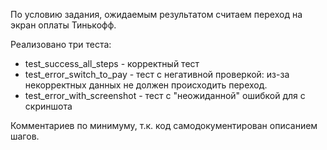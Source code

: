
По условию задания, ожидаемым результатом считаем переход на экран оплаты Тинькофф.

Реализовано три теста:

* test_success_all_steps - корректный тест
* test_error_switch_to_pay - тест с негативной проверкой: из-за некорректных данных не должен происходить переход.
* test_error_with_screenshot - тест с "неожиданной" ошибкой для с скриншота

Комментариев по минимуму, т.к. код самодокументирован описанием шагов.

